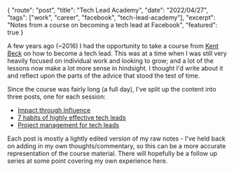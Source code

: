 {
    "route": "post",
    "title": "Tech Lead Academy",
    "date": "2022/04/27",
    "tags": ["work", "career", "facebook", "tech-lead-academy"],
    "excerpt": "Notes from a course on becoming a tech lead at Facebook",
    "featured": true
}


A few years ago (~2016) I had the opportunity to take a course from [Kent Beck](https://en.wikipedia.org/wiki/Kent_Beck) on how to become a tech lead. This was at a time when I was still very heavily focused on individual work and looking to grow; and a lot of the lessons now make a lot more sense in hindsight. I thought I'd write about it and reflect upon the parts of the advice that stood the test of time.

Since the course was fairly long (a full day), I've split up the content into three posts, one for each session:

* [Impact through Influence](/blog/2022/04/impact-through-influence/)
* [7 habits of highly effective tech leads](/blog/2022/04/7-habits-of-highly-effective-tech-leads/)
* [Project management for tech leads](/blog/2022/05/project-management-for-tech-leads/)

Each post is mostly a lightly edited version of my raw notes - I've held back on adding in my own thoughts/commentary, so this can be a more accurate representation of the course material. There will hopefully be a follow up series at some point covering my own experience here.